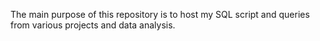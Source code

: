 The main purpose of this repository is to host my SQL script and queries from various projects and data analysis.
